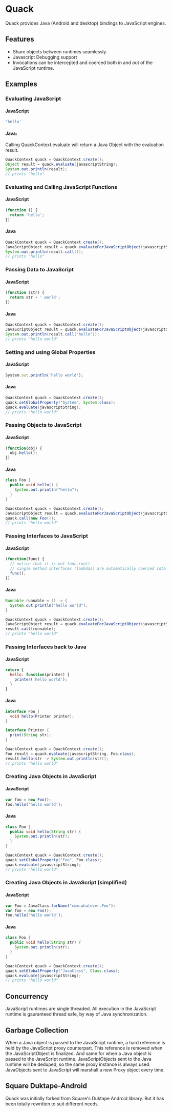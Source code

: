 # Quack

Quack provides Java (Android and desktop) bindings to JavaScript engines. 

## Features

* Share objects between runtimes seamlessly.
* Javascript Debugging support
* Invocations can be intercepted and coerced both in and out of the JavaScript runtime.

## Examples

### Evaluating JavaScript

#### JavaScript
```javascript
'hello'
```

#### Java:

Calling QuackContext.evaluate will return a Java Object with the evaluation result.

```java
QuackContext quack = QuackContext.create();
Object result = quack.evaluate(javascriptString);
System.out.println(result);
// prints "hello"
```

### Evaluating and Calling JavaScript Functions

#### JavaScript
```javascript
(function () {
  return 'hello';
})
```
#### Java
```java
QuackContext quack = QuackContext.create();
JavaScriptObject result = quack.evaluateForJavaScriptObject(javascriptString);
System.out.println(result.call());
// prints "hello"
```

### Passing Data to JavaScript

#### JavaScript

```javascript
(function (str) {
  return str + ' world';
})
```
#### Java
```java
QuackContext quack = QuackContext.create();
JavaScriptObject result = quack.evaluateForJavaScriptObject(javascriptString);
System.out.println(result.call("hello"));
// prints "hello world"
```


### Setting and using Global Properties

#### JavaScript

```javascript
System.out.println('hello world');
```
#### Java
```java
QuackContext quack = QuackContext.create();
quack.setGlobalProperty("System", System.class);
quack.evaluate(javascriptString);
// prints "hello world"
```

### Passing Objects to JavaScript

#### JavaScript
```javascript
(function(obj) {
  obj.hello();
})
```
#### Java
```java
class Foo {
  public void hello() {
    System.out.println("hello");
  }
}

QuackContext quack = QuackContext.create();
JavaScriptObject result = quack.evaluateForJavaScriptObject(javascriptString);
quack.call(new Foo());
// prints "hello world"
```

### Passing Interfaces to JavaScript

#### JavaScript
```javascript
(function(func) {
  // notice that it is not func.run()
  // single method interfaces (lambdas) are automatically coerced into functions!
  func();
})
```
#### Java
```java
Runnable runnable = () -> {
  System.out.println("hello world");
}

QuackContext quack = QuackContext.create();
JavaScriptObject result = quack.evaluateForJavaScriptObject(javascriptString);
result.call(runnable);
// prints "hello world"
```

### Passing Interfaces back to Java
#### JavaScript
```javascript
return {
  hello: function(printer) {
    printer('hello world');
  }
}
```
#### Java
```java
interface Foo {
  void hello(Printer printer);
}

interface Printer {
  print(String str);
}

QuackContext quack = QuackContext.create();
Foo result = quack.evaluate(javascriptString, Foo.class);  
result.hello(str -> System.out.println(str));
// prints "hello world"
```

### Creating Java Objects in JavaScript
#### JavaScript
```javascript
var foo = new Foo();
foo.hello('hello world');
```
#### Java
```java
class Foo {
  public void hello(String str) {
    System.out.println(str);
  }
}

QuackContext quack = QuackContext.create();
quack.setGlobalProperty("Foo", Foo.class);
quack.evaluate(javascriptString);
// prints "hello world"
```

### Creating Java Objects in JavaScript (simplified)
#### JavaScript
```javascript
var Foo = JavaClass.forName("com.whatever.Foo");
var foo = new Foo();
foo.hello('hello world');
```
#### Java
```java
class Foo {
  public void hello(String str) {
    System.out.println(str);
  }
}

QuackContext quack = QuackContext.create();
quack.setGlobalProperty("JavaClass", Class.class);
quack.evaluate(javascriptString);
// prints "hello world"
```

## Concurrency

JavaScript runtimes are single threaded. All execution in the JavaScript runtime is gauranteed thread safe, by way of Java synchronization.

## Garbage Collection

When a Java object is passed to the JavaScript runtime, a hard reference is held by the JavaScript proxy counterpart. This reference is removed when the JavaScriptObject is finalized. And same for when a Java object is passed to the JavaScript runtime.
JavaScriptObjects sent to the Java runtime will be deduped, so the same proxy instance is always used. JavaObjects sent to JavaScript will marshall a new Proxy object every time.

## Square Duktape-Android

Quack was initially forked from Square's Duktape Android library. But it has been totally rewritten to suit different needs.
